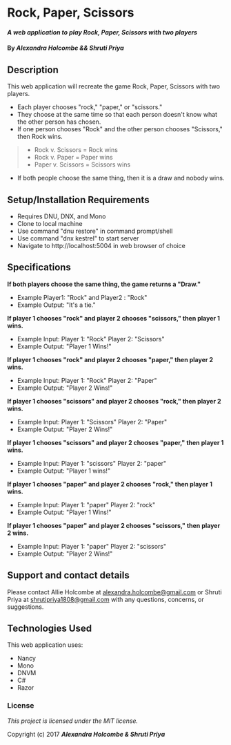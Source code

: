 # Rock, Paper, Scissors

#### _A web application to play Rock, Paper, Scissors with two players_

#### By _**Alexandra Holcombe && Shruti Priya**_

## Description

This web application will recreate the game Rock, Paper, Scissors with two players.
* Each player chooses "rock," "paper," or "scissors."
* They choose at the same time so that each person doesn't know what the other person has chosen.
* If one person chooses "Rock" and the other person chooses "Scissors," then Rock wins.
> * Rock v. Scissors = Rock wins
> * Rock v. Paper = Paper wins
> * Paper v. Scissors = Scissors wins
* If both people choose the same thing, then it is a draw and nobody wins.

## Setup/Installation Requirements

* Requires DNU, DNX, and Mono
* Clone to local machine
* Use command "dnu restore" in command prompt/shell
* Use command "dnx kestrel" to start server
* Navigate to http://localhost:5004 in web browser of choice

## Specifications

**If both players choose the same thing, the game returns a "Draw."**
* Example Player1: "Rock" and  Player2 : "Rock"
* Example Output: "It's a tie."

**If player 1 chooses "rock" and player 2 chooses "scissors," then player 1 wins.**
* Example Input: Player 1: "Rock" Player 2: "Scissors"
* Example Output: "Player 1 Wins!"

**If player 1 chooses "rock" and player 2 chooses "paper," then player 2 wins.**
* Example Input: Player 1: "Rock" Player 2: "Paper"
* Example Output: "Player 2 Wins!"

**If player 1 chooses "scissors" and player 2 chooses "rock," then player 2 wins.**
* Example Input: Player 1: "Scissors" Player 2: "Paper"
* Example Output: "Player 2 Wins!"

**If player 1 chooses "scissors" and player 2 chooses "paper," then player 1 wins.**
* Example Input: Player 1: "scissors" Player 2: "paper"
* Example Output: "Player 1 wins!"

**If player 1 chooses "paper" and player 2 chooses "rock," then player 1 wins.**
* Example Input: Player 1: "paper" Player 2: "rock"
* Example Output: "Player 1 Wins!"

**If player 1 chooses "paper" and player 2 chooses "scissors," then player 2 wins.**
* Example Input: Player 1: "paper" Player 2: "scissors"
* Example Output: "Player 2 Wins!"

## Support and contact details

Please contact Allie Holcombe at alexandra.holcombe@gmail.com or Shruti Priya at shrutipriya1808@gmail.com with any questions, concerns, or suggestions.

## Technologies Used

This web application uses:
* Nancy
* Mono
* DNVM
* C#
* Razor

### License

*This project is licensed under the MIT license.*

Copyright (c) 2017 **_Alexandra Holcombe & Shruti Priya_**
